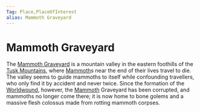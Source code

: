 ```yaml
---
Tag: Place,PlaceOfInterest
alias: Mammoth Graveyard
---
```

# Mammoth Graveyard
The [Mammoth Graveyard](https://pathfinderwiki.com/wiki/Mammoth_Graveyard_(Tusk_Mountains)) is a mountain valley in the eastern foothills of the [Tusk Mountains](questforthefrozenflame/docs/Backstory/Places/Geographical-Features/Tusk-Mountains.md), where [Mammoth](questforthefrozenflame/docs/Backstory/NPCs/Fauna/Mammoth.md)s near the end of their lives travel to die. The valley seems to guide mammoths to itself while confounding travellers, who only find it by accident and never twice. Since the formation of the [Worldwound](questforthefrozenflame/docs/Backstory/Places/Worldwound.md), however, the [Mammoth](questforthefrozenflame/docs/Backstory/NPCs/Fauna/Mammoth.md) Graveyard has been corrupted, and mammoths no longer come there; it is now home to bone golems and a massive flesh colossus made from rotting mammoth corpses.